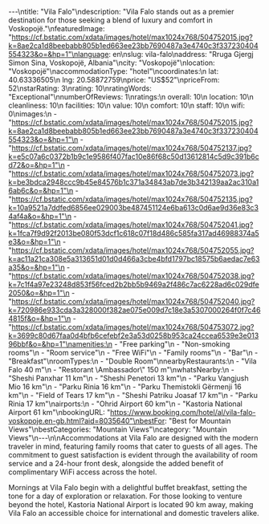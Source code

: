 ---\ntitle: "Vila Falo"\ndescription: "Vila Falo stands out as a premier destination for those seeking a blend of luxury and comfort in Voskopojë."\nfeaturedImage: "https://cf.bstatic.com/xdata/images/hotel/max1024x768/504752015.jpg?k=8ae2ca1d8beebabb805b1ed663ee23bb7690487a3e4740c3f337230404554323&o=&hp=1"\nlanguage: en\nslug: vila-falo\naddress: "Rruga Gjergj Simon Sina, Voskopojë, Albania"\ncity: "Voskopojë"\nlocation: "Voskopojë"\naccommodationType: "hotel"\ncoordinates:\n  lat: 40.63336505\n  lng: 20.58872759\nprice: "US$52"\npriceFrom: 52\nstarRating: 3\nrating: 10\nratingWords: "Exceptional"\nnumberOfReviews: 1\nratings:\n  overall: 10\n  location: 10\n  cleanliness: 10\n  facilities: 10\n  value: 10\n  comfort: 10\n  staff: 10\n  wifi: 0\nimages:\n  - "https://cf.bstatic.com/xdata/images/hotel/max1024x768/504752015.jpg?k=8ae2ca1d8beebabb805b1ed663ee23bb7690487a3e4740c3f337230404554323&o=&hp=1"\n  - "https://cf.bstatic.com/xdata/images/hotel/max1024x768/504752137.jpg?k=e5c07a6c0372b1b9c1e9586f407fac10e86f68c50d13612814c5d9c391b6cd72&o=&hp=1"\n  - "https://cf.bstatic.com/xdata/images/hotel/max1024x768/504752073.jpg?k=be3bdca2948ccc9b45e84576b1c371a34843ab7de3b342139aa2ac310a16ab6c&o=&hp=1"\n  - "https://cf.bstatic.com/xdata/images/hotel/max1024x768/504752135.jpg?k=10a9521a7ddfed6856ee029003be487451124e6ba613c0d6ae9d36e83c34af4a&o=&hp=1"\n  - "https://cf.bstatic.com/xdata/images/hotel/max1024x768/504752041.jpg?k=1fca7f9d92f2013be080f53dcf1c618c07f18d486c585fa317ad46988374a5e3&o=&hp=1"\n  - "https://cf.bstatic.com/xdata/images/hotel/max1024x768/504752055.jpg?k=ac11a21ca308e5a313651d01d0d466a3cbe4bfd1797bc18575b6aedac7e63a35&o=&hp=1"\n  - "https://cf.bstatic.com/xdata/images/hotel/max1024x768/504752038.jpg?k=7c1f4a97e23248d853f56fced2b2bb5b9469a2f486c7ac6228ad6c029dfe2050&o=&hp=1"\n  - "https://cf.bstatic.com/xdata/images/hotel/max1024x768/504752040.jpg?k=720986e933cda3a328000f382ae075e009d7c18e3a5307000264f0f7c464815f&o=&hp=1"\n  - "https://cf.bstatic.com/xdata/images/hotel/max1024x768/504753072.jpg?k=3699c80d67faa0d4bfb6cefebf2e3a53d0258b953ca24ccea6539e3e01396bbf&o=&hp=1"\namenities:\n  - "Free parking"\n  - "Non-smoking rooms"\n  - "Room service"\n  - "Free WiFi"\n  - "Family rooms"\n  - "Bar"\n  - "Breakfast"\nroomTypes:\n  - "Double Room"\nnearbyRestaurants:\n  - "Vila Falo 40 m"\n  - "Restorant \Ambassador\\" 150 m"\nwhatsNearby:\n  - "Sheshi Panxhar 11 km"\n  - "Sheshi Penetori 13 km"\n  - "Parku Vangjush Mio 16 km"\n  - "Parku Rinia 16 km"\n  - "Parku Themistokli Gërmenji 16 km"\n  - "Field of Tears 17 km"\n  - "Sheshi Patriku Joasaf 17 km"\n  - "Parku Rinia 17 km"\nairports:\n  - "Ohrid Airport 60 km"\n  - "Kastoria National Airport 61 km"\nbookingURL: "https://www.booking.com/hotel/al/vila-falo-voskopoje.en-gb.html?aid=8035640"\nbestFor: "Best for Mountain Views"\nbestCategories: "Mountain Views"\ncategory: "Mountain Views"\n---\n\nAccommodations at Vila Falo are designed with the modern traveler in mind, featuring family rooms that cater to guests of all ages. The commitment to guest satisfaction is evident through the availability of room service and a 24-hour front desk, alongside the added benefit of complimentary WiFi access across the hotel.

Mornings at Vila Falo begin with a delightful buffet breakfast, setting the tone for a day of exploration or relaxation. For those looking to venture beyond the hotel, Kastoria National Airport is located 90 km away, making Vila Falo an accessible choice for international and domestic travelers alike.